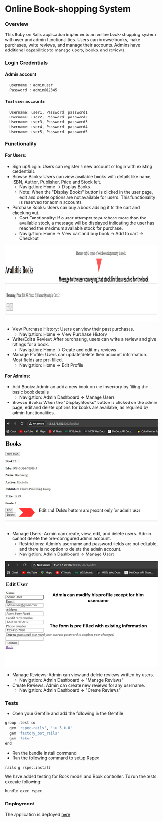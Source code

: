 # Online Book-shopping System 
### Overview

This Ruby on Rails application implements an online book-shopping system with user and admin functionalities. Users can browse books, make purchases, write reviews, and manage their accounts. Admins have additional capabilities to manage users, books, and reviews.
### Login Credentials
#### Admin account
```bash
  Username : adminuser
  Password : admin@12345
```
#### Test user accounts
      Username: user1, Password: password1
      Username: user2, Password: password2
      Username: user3, Password: password3
      Username: user4, Password: password4
      Username: user5, Password: password5

### Functionality
#### For Users:
* Sign up/Login: Users can register a new account or login with existing credentials.
* Browse Books: Users can view available books with details like name, ISBN, Author, Publisher, Price and Stock left.
    * Navigation: Home → Display Books
    * Note: When the "Display Books" button is clicked in the user page, edit and delete options are not available for users. This functionality is reserved for admin accounts.
* Purchase Books: Users can buy a book adding it to the cart and checking out.
    * Cart Functionality: If a user attempts to purchase more than the available stock, a message will be displayed indicating the user has reached the maximum available stock for purchase.
    * Navigation: Home → View cart and buy book → Add to cart → Checkout 
<p align="center">
<img src="./images/bookLimit.png" alt="Description" width="900" height="250">
</p>

* View Purchase History: Users can view their past purchases.
    * Navigation: Home → View Purchase History
* Write/Edit a Review: After purchasing, users can write a review and give ratings for a book.
    *  Navigation: Home → Create and edit my reviews
* Manage Profile: Users can update/delete their account information. Most fields are pre-filled.
    * Navigation: Home → Edit Profile
#### For Admins:
* Add Books: Admin an add a new book on the inventory by filling the basic book details.
    * Navigation: Admin Dashboard → Manage Users
* Browse Books: When the "Display Books" button is clicked on the admin page, edit and delete options for books are available, as required by admin functionalities.
<p align="center">
<img src="./images/editBook.png" alt="Description" width="600" height="350">
</p>

* Manage Users: Admin can create, view, edit, and delete users. Admin cannot delete the pre-configured admin account.
    * Restrictions: Admin’s username and password fields are not editable, and there is no option to delete the admin account.
    * Navigation: Admin Dashboard → Manage Users
<p align="center">
<img src="./images/editAdminProfile.png" alt="Description" width="600" height="350">
</p>

* Manage Reviews: Admin can view and delete reviews written by users.
    * Navigation: Admin Dashboard → "Manage Reviews"
* Create Reviews: Admin can create new reviews for any username.
    * Navigation: Admin Dashboard → "Create Reviews"
### Tests
* Open your Gemfile and add the following in the Gemfile
```bash
group :test do
  gem 'rspec-rails', '~> 5.0.0'
  gem 'factory_bot_rails'
  gem 'faker'
end
```
* Run the bundle install command
* Run the following command to setup Rspec
```bash
rails g rspec:install
```
We have added testing for Book model and Book controller. To run the tests execute following:
```bash
bundle exec rspec
```
### Deployment
The application is deployed [here](http://152.7.178.182:8080/)
